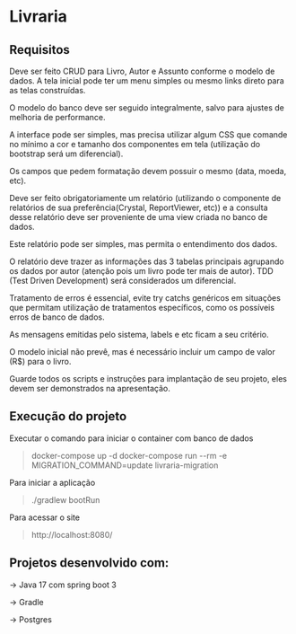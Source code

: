 # Livraria

## Requisitos
Deve ser feito CRUD para Livro, Autor e Assunto conforme o modelo de dados.
A tela inicial pode ter um menu simples ou mesmo links direto para as telas
construídas.

O modelo do banco deve ser seguido integralmente, salvo para ajustes de melhoria de
performance.

A interface pode ser simples, mas precisa utilizar algum CSS que comande no mínimo a cor e tamanho dos componentes em tela (utilização do bootstrap será um diferencial).

Os campos que pedem formatação devem possuir o mesmo (data, moeda, etc).

Deve ser feito obrigatoriamente um relatório (utilizando o componente de relatórios de sua preferência(Crystal, ReportViewer, etc)) e a consulta desse relatório deve ser
proveniente de uma view criada no banco de dados. 

Este relatório pode ser simples, mas permita o entendimento dos dados. 

O relatório deve trazer as informações das 3 tabelas principais agrupando os dados por autor (atenção pois um livro pode ter mais de autor).
TDD (Test Driven Development) será considerados um diferencial.

Tratamento de erros é essencial, evite try catchs genéricos em situações que permitam utilização de tratamentos específicos, como os possíveis erros de banco de dados.

As mensagens emitidas pelo sistema, labels e etc ficam a seu critério.

O modelo inicial não prevê, mas é necessário incluir um campo de valor (R$) para o
livro.

Guarde todos os scripts e instruções para implantação de seu projeto, eles devem ser demonstrados na apresentação.

## Execução do projeto
Executar o comando para iniciar o container com banco de dados
> docker-compose up -d
> docker-compose run --rm -e MIGRATION_COMMAND=update livraria-migration

Para iniciar a aplicação 
> ./gradlew bootRun

Para acessar o site 
> http://localhost:8080/


## Projetos desenvolvido com: 
-> Java 17 com spring boot 3

-> Gradle

-> Postgres
